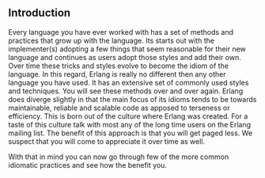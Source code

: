 Introduction
------------

Every language you have ever worked with has a set of methods and
practices that grow up with the language. Its starts out with the
implementer(s) adopting a few things that seem reasonable for their
new language and continues as users adopt those styles and add their
own. Over time these tricks and styles evolve to become the idiom of
the language. In this regard, Erlang is really no different then any
other language you have used. It has an extensive set of commonly used
styles and techniques. You will see these methods over and over
again. Erlang does diverge slightly in that the main focus of its
idioms tends to be towards maintainable, reliable and scalable code as
apposed to terseness or efficiency. This is born out of the culture
where Erlang was created. For a taste of this culture talk with most any of
the long time users on the Erlang mailing list. The benefit of this
approach is that you will get paged less. We suspect that you will
come to appreciate it over time as well.

With that in mind you can now go through few of the more common idiomatic
practices and see how the benefit you.
